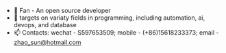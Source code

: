 - 👋 Fan - An open source developer
- 👀 targets on variaty fields in programming, including automation, ai, devops, and database
- 📫 Contacts: wechat - S597653509; mobile - (+86)15618233373; email - zhao_sun@hotmail.com

<!---
fantonglang/fantonglang is a ✨ special ✨ repository because its `README.md` (this file) appears on your GitHub profile.
You can click the Preview link to take a look at your changes.
--->
